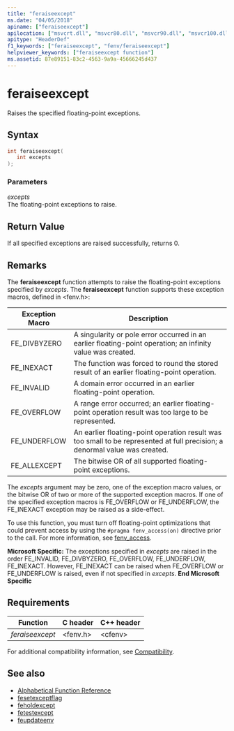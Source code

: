 ```yaml
---
title: "feraiseexcept"
ms.date: "04/05/2018"
apiname: ["feraiseexcept"]
apilocation: ["msvcrt.dll", "msvcr80.dll", "msvcr90.dll", "msvcr100.dll", "msvcr100_clr0400.dll", "msvcr110.dll", "msvcr110_clr0400.dll", "msvcr120.dll", "msvcr120_clr0400.dll", "ucrtbase.dll"]
apitype: "HeaderDef"
f1_keywords: ["feraiseexcept", "fenv/feraiseexcept"]
helpviewer_keywords: ["feraiseexcept function"]
ms.assetid: 87e89151-83c2-4563-9a9a-45666245d437
---
```

# feraiseexcept

Raises the specified floating-point exceptions.

## Syntax

```C
int feraiseexcept(
   int excepts
);
```

### Parameters

*excepts*<br/>
The floating-point exceptions to raise.

## Return Value

If all specified exceptions are raised successfully, returns 0.

## Remarks

The **feraiseexcept** function attempts to raise the floating-point exceptions specified by *excepts*.   The **feraiseexcept** function supports these exception macros, defined in \<fenv.h>:

|Exception Macro|Description|
|---------------------|-----------------|
|FE_DIVBYZERO|A singularity or pole error occurred in an earlier floating-point operation; an infinity value was created.|
|FE_INEXACT|The function was forced to round the stored result of an earlier floating-point operation.|
|FE_INVALID|A domain error occurred in an earlier floating-point operation.|
|FE_OVERFLOW|A range error occurred; an earlier floating-point operation result was too large to be represented.|
|FE_UNDERFLOW|An earlier floating-point operation result was too small to be represented at full precision; a denormal value was created.|
|FE_ALLEXCEPT|The bitwise OR of all supported floating-point exceptions.|

The *excepts* argument may be zero, one of the exception macro values, or the bitwise OR of two or more of the supported exception macros. If one of the specified exception macros is FE_OVERFLOW or FE_UNDERFLOW, the FE_INEXACT exception may be raised as a side-effect.

To use this function, you must turn off floating-point optimizations that could prevent access by using the `#pragma fenv_access(on)` directive prior to the call. For more information, see [fenv_access](../../preprocessor/fenv-access.md).

**Microsoft Specific:** The exceptions specified in *excepts* are raised in the order FE_INVALID, FE_DIVBYZERO, FE_OVERFLOW, FE_UNDERFLOW, FE_INEXACT. However, FE_INEXACT can be raised when FE_OVERFLOW or FE_UNDERFLOW is raised, even if not specified in *excepts*. **End Microsoft Specific**

## Requirements

|Function|C header|C++ header|
|--------------|--------------|------------------|
|*feraiseexcept*|\<fenv.h>|\<cfenv>|

For additional compatibility information, see [Compatibility](../../c-runtime-library/compatibility.md).

## See also

- [Alphabetical Function Reference](crt-alphabetical-function-reference.md)
- [fesetexceptflag](fesetexceptflag2.md)
- [feholdexcept](feholdexcept2.md)
- [fetestexcept](fetestexcept1.md)
- [feupdateenv](feupdateenv.md)
